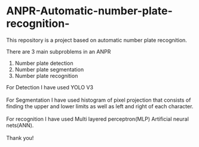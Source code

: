 # ANPR-Automatic-number-plate-recognition-
This repository is a project based on automatic number plate recognition. 

There are 3 main subproblems in an ANPR
1. Number plate detection
2. Number plate segmentation
3. Number plate recognition

For Detection I have used YOLO V3</br>
</br>
For Segmentation I have used histogram of pixel projection that consists of finding the upper and lower limits as well as left and right of each character.</br>
</br>
For recognition I have used Multi layered perceptron(MLP) Artificial neural nets(ANN).</br>
</br>
Thank you!
